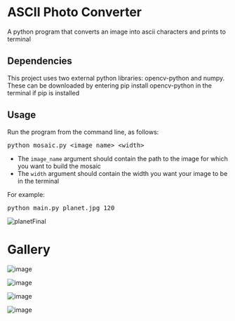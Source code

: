 # ASCII Photo Converter

A python program that converts an image into ascii characters and prints to terminal

## Dependencies

This project uses two external python libraries: opencv-python and numpy.
These can be downloaded by entering pip install opencv-python in the terminal if pip is installed

## Usage

Run the program from the command line, as follows:

<pre>python mosaic.py &lt;image_name&gt; &lt;width&gt;
</pre>

- The `image_name` argument should contain the path to the image for which you want to build the mosaic
- The `width` argument should contain the width you want your image to be in the terminal

For example:

<pre>python main.py planet.jpg 120
</pre>

![planetFinal](https://github.com/ReedGoldsworthy/ASCII-Photo-Converter/assets/59662986/e71675b2-a8e2-4837-a75c-69effdf45da7)

# Gallery

![image](https://github.com/ReedGoldsworthy/ASCII-Photo-Converter/assets/59662986/52d15075-9c3b-4afc-b391-24a80a179ddb)




![image](https://github.com/ReedGoldsworthy/ASCII-Photo-Converter/assets/59662986/a8fa8430-9a78-4261-aa46-d11096e9ebc8)



![image](https://github.com/ReedGoldsworthy/ASCII-Photo-Converter/assets/59662986/547fffb9-38b1-403e-ad39-74bc53d7a635)




![image](https://github.com/ReedGoldsworthy/ASCII-Photo-Converter/assets/59662986/41d69931-336c-4993-8fdd-a26a50ec56ac)






&nbsp;
